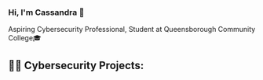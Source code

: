 
### Hi, I'm Cassandra 👋
Aspiring Cybersecurity Professional, Student at Queensborough Community College🎓
<h2>👨‍💻 Cybersecurity Projects:<h2>
